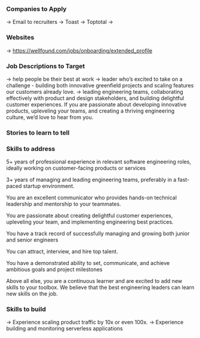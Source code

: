 

### Companies to Apply

-> Email to recruiters
	-> Toast
	-> Toptotal
-> 


### Websites 

-> https://wellfound.com/jobs/onboarding/extended_profile



### Job Descriptions to Target

-> help people be their best at work
-> leader who’s excited to take on a challenge - building both innovative greenfield projects and scaling features our customers already love.
-> leading engineering teams, collaborating effectively with product and design stakeholders, and building delightful customer experiences. If you are passionate about developing innovative products, upleveling your teams, and creating a thriving engineering culture, we’d love to hear from you.

### Stories to learn to tell





### Skills to address

5+ years of professional experience in relevant software engineering roles, ideally working on customer-facing products or services

3+ years of managing and leading engineering teams, preferably in a fast-paced startup environment.

You are an excellent communicator who provides hands-on technical leadership and mentorship to your teammates.

You are passionate about creating delightful customer experiences, upleveling your team, and implementing engineering best practices.

You have a track record of successfully managing and growing both junior and senior engineers

You can attract, interview, and hire top talent.

You have a demonstrated ability to set, communicate, and achieve ambitious goals and project milestones

Above all else, you are a continuous learner and are excited to add new skills to your toolbox. We believe that the best engineering leaders can learn new skills on the job.




### Skills to build
-> Experience scaling product traffic by 10x or even 100x.
-> Experience building and monitoring serverless applications